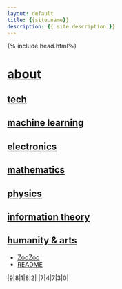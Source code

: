 ```yaml
---
layout: default
title: {{site.name}}
description: {{ site.description }}
---
```

{% include head.html%}

# [about](About)
## [tech](tech)
## [machine learning](ml)
## [electronics](electronic)
## [mathematics](maths)
## [physics](physics)
## [information theory](info-theo)
## [humanity & arts](arts)

* [ZooZoo](ZooZoo)
* [README](README)

|9|8|1|8|2|
|7|4|7|3|0|
